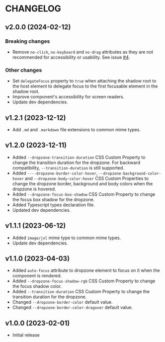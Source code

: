 # CHANGELOG

## v2.0.0 (2024-02-12)

### Breaking changes

- Remove `no-click`, `no-keyboard` and `no-drag` attributes as they are not recommended for accessibility or usability. See issue [#4](https://github.com/georapbox/files-dropzone-element/issues/4).

### Other changes

- Set `delegateFocus` property to `true` when attaching the shadow root to the host element to delegate focus to the first focusable element in the shadow root.
- Improve component's accessibility for screen readers.
- Update dev dependencies.

## v1.2.1 (2023-12-12)

- Add `.md` and `.markdown` file extensions to common mime types.

## v1.2.0 (2023-12-11)

- Added `--dropzone-transition-duration` CSS Custom Property to change the transition duration for the dropzone. For backward compatibility, `--transition-duration` is still supported.
- Added `----dropzone-border-color-hover`, `--dropzone-background-color-hover` and `--dropzone-body-color-hover` CSS Custom Properties to change the dropzone border, background and body colors when the dropzone is hovered.
- Added `--dropzone-focus-box-shadow` CSS Custom Property to change the focus box shadow for the dropzone.
- Added Typescript types declaration file.
- Updated dev dependencies.

## v1.1.1 (2023-06-12)

- Added `image/jxl` mime type to common mime types.
- Update dev dependencies.

## v1.1.0 (2023-04-03)

- Added `auto-focus` attribute to dropzone element to focus on it when the component is rendered.
- Added `--dropzone-focus-shadow-rgb` CSS Custom Property to change the focus shadow color.
- Added `--transition-duration` CSS Custom Property to change the transition duration for the dropzone.
- Changed `--dropzone-border-color` default value.
- Changed `--dropzone-border-color-dragover` default value.

## v1.0.0 (2023-02-01)

- Initial release
